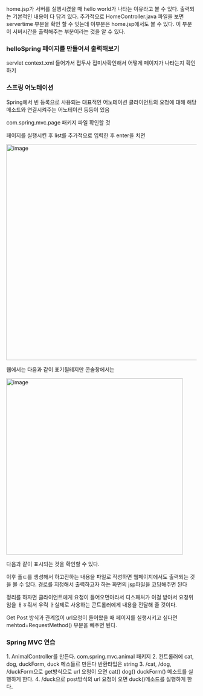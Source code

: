
home.jsp가 서버를 실행시켰을 때 hello world가 나타는 이유라고 볼 수 있다.
출력되는 기본적인 내용이 다 담겨 있다.
추가적으로 HomeController.java 파일을 보면 servertime 부분을 확인 할 수 잇는데 이부분은 home.jsp에서도 볼 수 있다.
이 부분이 서버시간을 출력해주는 부분이라는 것을 알 수 있다.

<h3>helloSpring 페이지를 만들어서 출력해보기</h3>
servlet context.xml 들어가서 접두사 접미사확인해서 어떻게 페이지가 나타는지 확인하기

<h3>스프링 어노테이션</h3>
Spring에서 빈 등록으로 사용되는 대표적인 어노테이션
클라이언트의 요청에 대해 해당 메소드와 연결시켜주는 어노테이션
 등등이 있음

com.spring.mvc.page 패키지 파일 확인할 것

페이지를 실행시킨 후 list를 추가적으로 입력한 후 enter을 치면

<img width="572" alt="image" src="https://github.com/orieasy1/study-programming-language/assets/129071350/7cae7a0f-c703-4674-9c9e-d16010e6bdc6">

웹에서는 다음과 같이 표기될테지만 콘솔창에서는 

<img width="467" alt="image" src="https://github.com/orieasy1/study-programming-language/assets/129071350/36a4a312-66be-47aa-87b3-68cf20255694">

다음과 같이 표시되는 것을 확인할 수 있다.

이후 폴ㄷ를 생성해서 하고잔하는 내용을 파일로 작성하면 웹페이지에서도 출력되는 것을 볼 수 있다.
경로를 지정해서 출력하고자 하는 화면의 jsp파일을 코딩해주면 된다

정리를 하자면 클라이언트에게 요청이 들어오면아라서 디스패처가 이걸 받아서 요청위임을 ㅐㅎ줘서 우릭 ㅏ실제로 사용하는 콘트롤러에게 내용을 전달해 줄 것이다.



Get Post 방식과 관계없이 url요청이 들어왔을 때 페이지를 실행시키고 싶다면 mehtod=RequestMethod() 부분을 빼주면 된다.





<h3>Spring MVC 연습</h3>
1. AnimalController를 만든다. com.spring.mvc.animal 패키지
2. 컨트롤러에 cat, dog, duckForm, duck 메소들르 만든다 반환타입은 string
3. /cat, /dog, /duckForm으로 get방식으로 url 요청이 오면 cat() dog() duckForm() 메소드를 실행하게 한다.
4. /duck으로 post방식의 url 요청이 오면 duck()메소드를 실행하게 한다.

